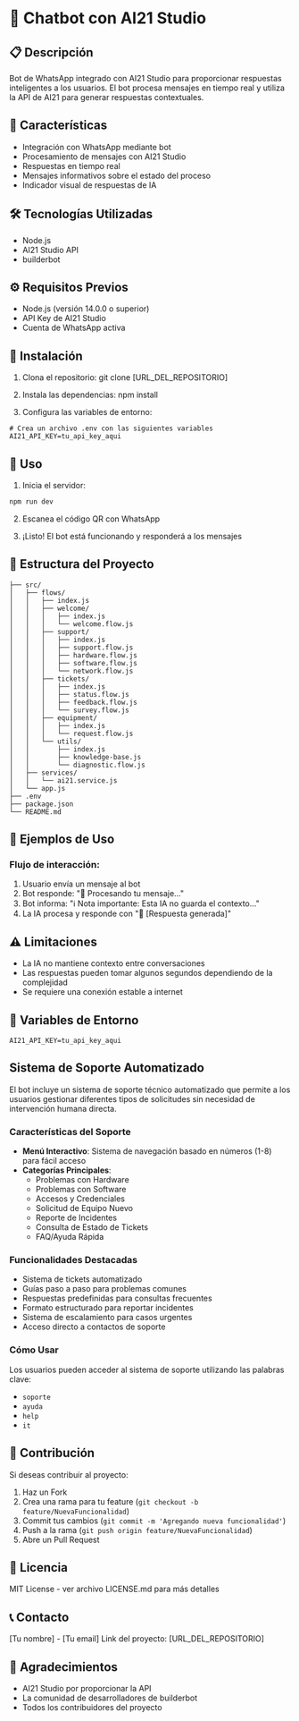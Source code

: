 # 🤖 Chatbot con AI21 Studio

## 📋 Descripción
Bot de WhatsApp integrado con AI21 Studio para proporcionar respuestas inteligentes a los usuarios. El bot procesa mensajes en tiempo real y utiliza la API de AI21 para generar respuestas contextuales.

## 🚀 Características
- Integración con WhatsApp mediante bot
- Procesamiento de mensajes con AI21 Studio
- Respuestas en tiempo real
- Mensajes informativos sobre el estado del proceso
- Indicador visual de respuestas de IA

## 🛠️ Tecnologías Utilizadas
- Node.js
- AI21 Studio API
- builderbot

## ⚙️ Requisitos Previos
- Node.js (versión 14.0.0 o superior)
- API Key de AI21 Studio
- Cuenta de WhatsApp activa

## 🔧 Instalación

1. Clona el repositorio:
git clone [URL_DEL_REPOSITORIO]

2. Instala las dependencias:
npm install

3. Configura las variables de entorno:
```env
# Crea un archivo .env con las siguientes variables
AI21_API_KEY=tu_api_key_aqui
```

## 🚀 Uso

1. Inicia el servidor:
```bash
npm run dev
```

2. Escanea el código QR con WhatsApp

3. ¡Listo! El bot está funcionando y responderá a los mensajes

## 📝 Estructura del Proyecto
```
├── src/
│   ├── flows/
│   │   ├── index.js
│   │   ├── welcome/
│   │   │   ├── index.js
│   │   │   └── welcome.flow.js
│   │   ├── support/
│   │   │   ├── index.js
│   │   │   ├── support.flow.js
│   │   │   ├── hardware.flow.js
│   │   │   ├── software.flow.js
│   │   │   └── network.flow.js
│   │   ├── tickets/
│   │   │   ├── index.js
│   │   │   ├── status.flow.js
│   │   │   ├── feedback.flow.js
│   │   │   └── survey.flow.js
│   │   ├── equipment/
│   │   │   ├── index.js
│   │   │   └── request.flow.js
│   │   └── utils/
│   │       ├── index.js
│   │       ├── knowledge-base.js
│   │       └── diagnostic.flow.js
│   ├── services/
│   │   └── ai21.service.js
│   └── app.js
├── .env
├── package.json
└── README.md
```

## 🤖 Ejemplos de Uso

### Flujo de interacción:
1. Usuario envía un mensaje al bot
2. Bot responde: "🤖 Procesando tu mensaje..."
3. Bot informa: "ℹ️ Nota importante: Esta IA no guarda el contexto..."
4. La IA procesa y responde con "🤖 [Respuesta generada]"

## ⚠️ Limitaciones
- La IA no mantiene contexto entre conversaciones
- Las respuestas pueden tomar algunos segundos dependiendo de la complejidad
- Se requiere una conexión estable a internet

## 🔐 Variables de Entorno
```env
AI21_API_KEY=tu_api_key_aqui
```

## Sistema de Soporte Automatizado

El bot incluye un sistema de soporte técnico automatizado que permite a los usuarios gestionar diferentes tipos de solicitudes sin necesidad de intervención humana directa. 

### Características del Soporte

- **Menú Interactivo**: Sistema de navegación basado en números (1-8) para fácil acceso
- **Categorías Principales**:
  - Problemas con Hardware
  - Problemas con Software
  - Accesos y Credenciales
  - Solicitud de Equipo Nuevo
  - Reporte de Incidentes
  - Consulta de Estado de Tickets
  - FAQ/Ayuda Rápida

### Funcionalidades Destacadas

- Sistema de tickets automatizado
- Guías paso a paso para problemas comunes
- Respuestas predefinidas para consultas frecuentes
- Formato estructurado para reportar incidentes
- Sistema de escalamiento para casos urgentes
- Acceso directo a contactos de soporte

### Cómo Usar

Los usuarios pueden acceder al sistema de soporte utilizando las palabras clave:
- `soporte`
- `ayuda`
- `help`
- `it`

## 👥 Contribución
Si deseas contribuir al proyecto:
1. Haz un Fork
2. Crea una rama para tu feature (`git checkout -b feature/NuevaFuncionalidad`)
3. Commit tus cambios (`git commit -m 'Agregando nueva funcionalidad'`)
4. Push a la rama (`git push origin feature/NuevaFuncionalidad`)
5. Abre un Pull Request

## 📄 Licencia
MIT License - ver archivo LICENSE.md para más detalles

## 📞 Contacto
[Tu nombre] - [Tu email]
Link del proyecto: [URL_DEL_REPOSITORIO]

## 🙏 Agradecimientos
- AI21 Studio por proporcionar la API
- La comunidad de desarrolladores de builderbot
- Todos los contribuidores del proyecto



